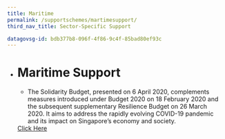 ```yaml
---
title: Maritime
permalink: /supportschemes/martimesupport/
third_nav_title: Sector-Specific Support

datagovsg-id: bdb377b8-096f-4f86-9c4f-85bad80ef93c
---
```


<div class="gobizfinapplyTable">
  <ul class="gobizfinapplyTable-firstTable">
    <li class="gobizfinapplyTable-firstTable_table">
      <h1 class="gobizfinapplyTable-firstTable_table__header">Maritime Support</h1>
      <ul class="gobizfinapplyTable-firstTable_table__options">
        <li>The Solidarity Budget, presented on 6 April 2020, complements measures introduced under Budget 2020 on 18 February 2020 and the subsequent supplementary Resilience Budget on 26 March 2020. It aims to address the rapidly evolving COVID-19 pandemic and its impact on Singapore’s economy and society.</li>
      </ul>
      <a href="https://go.gov.sg/martimesupport"><div class="gobizfinapplyTable-firstTable_table__getstart">Click Here</div></a>
    </li>
  </ul>
</div>